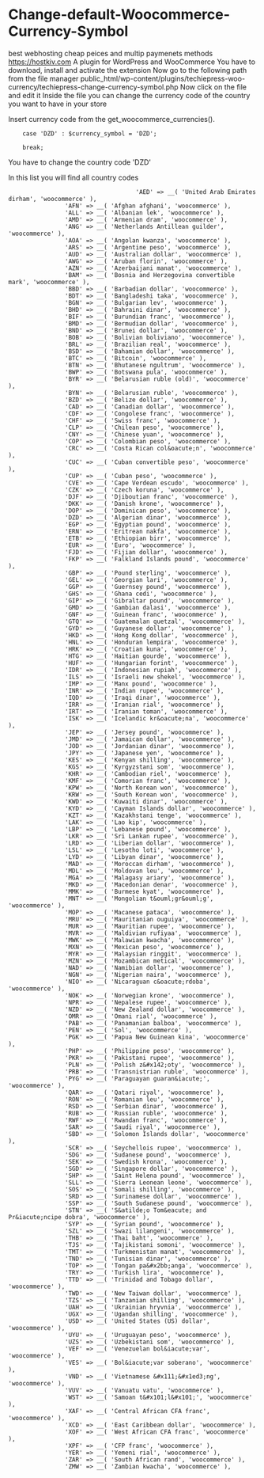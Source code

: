 # Change-default-Woocommerce-Currency-Symbol
best webhosting cheap peices and multip paymenets methods https://hostkiv.com
A plugin for WordPress and WooCommerce
You have to download, install and activate the extension
Now go to the following path from the file manager
public_html/wp-content/plugins/techiepress-woo-currency/techiepress-change-currency-symbol.php
Now click on the file and edit it
Inside the file you can change the currency code of the country you want to have in your store

Insert currency code from the get_woocommerce_currencies().

        case 'DZD' : $currency_symbol = 'DZD';
	
        break;
	
		   

You have to change the country code 'DZD'

In this list you will find all country codes
    
                                        'AED' => __( 'United Arab Emirates dirham', 'woocommerce' ),
					'AFN' => __( 'Afghan afghani', 'woocommerce' ),
					'ALL' => __( 'Albanian lek', 'woocommerce' ),
					'AMD' => __( 'Armenian dram', 'woocommerce' ),
					'ANG' => __( 'Netherlands Antillean guilder', 'woocommerce' ),
					'AOA' => __( 'Angolan kwanza', 'woocommerce' ),
					'ARS' => __( 'Argentine peso', 'woocommerce' ),
					'AUD' => __( 'Australian dollar', 'woocommerce' ),
					'AWG' => __( 'Aruban florin', 'woocommerce' ),
					'AZN' => __( 'Azerbaijani manat', 'woocommerce' ),
					'BAM' => __( 'Bosnia and Herzegovina convertible mark', 'woocommerce' ),
					'BBD' => __( 'Barbadian dollar', 'woocommerce' ),
					'BDT' => __( 'Bangladeshi taka', 'woocommerce' ),
					'BGN' => __( 'Bulgarian lev', 'woocommerce' ),
					'BHD' => __( 'Bahraini dinar', 'woocommerce' ),
					'BIF' => __( 'Burundian franc', 'woocommerce' ),
					'BMD' => __( 'Bermudian dollar', 'woocommerce' ),
					'BND' => __( 'Brunei dollar', 'woocommerce' ),
					'BOB' => __( 'Bolivian boliviano', 'woocommerce' ),
					'BRL' => __( 'Brazilian real', 'woocommerce' ),
					'BSD' => __( 'Bahamian dollar', 'woocommerce' ),
					'BTC' => __( 'Bitcoin', 'woocommerce' ),
					'BTN' => __( 'Bhutanese ngultrum', 'woocommerce' ),
					'BWP' => __( 'Botswana pula', 'woocommerce' ),
					'BYR' => __( 'Belarusian ruble (old)', 'woocommerce' ),
					'BYN' => __( 'Belarusian ruble', 'woocommerce' ),
					'BZD' => __( 'Belize dollar', 'woocommerce' ),
					'CAD' => __( 'Canadian dollar', 'woocommerce' ),
					'CDF' => __( 'Congolese franc', 'woocommerce' ),
					'CHF' => __( 'Swiss franc', 'woocommerce' ),
					'CLP' => __( 'Chilean peso', 'woocommerce' ),
					'CNY' => __( 'Chinese yuan', 'woocommerce' ),
					'COP' => __( 'Colombian peso', 'woocommerce' ),
					'CRC' => __( 'Costa Rican col&oacute;n', 'woocommerce' ),
					'CUC' => __( 'Cuban convertible peso', 'woocommerce' ),
					'CUP' => __( 'Cuban peso', 'woocommerce' ),
					'CVE' => __( 'Cape Verdean escudo', 'woocommerce' ),
					'CZK' => __( 'Czech koruna', 'woocommerce' ),
					'DJF' => __( 'Djiboutian franc', 'woocommerce' ),
					'DKK' => __( 'Danish krone', 'woocommerce' ),
					'DOP' => __( 'Dominican peso', 'woocommerce' ),
					'DZD' => __( 'Algerian dinar', 'woocommerce' ),
					'EGP' => __( 'Egyptian pound', 'woocommerce' ),
					'ERN' => __( 'Eritrean nakfa', 'woocommerce' ),
					'ETB' => __( 'Ethiopian birr', 'woocommerce' ),
					'EUR' => __( 'Euro', 'woocommerce' ),
					'FJD' => __( 'Fijian dollar', 'woocommerce' ),
					'FKP' => __( 'Falkland Islands pound', 'woocommerce' ),
					'GBP' => __( 'Pound sterling', 'woocommerce' ),
					'GEL' => __( 'Georgian lari', 'woocommerce' ),
					'GGP' => __( 'Guernsey pound', 'woocommerce' ),
					'GHS' => __( 'Ghana cedi', 'woocommerce' ),
					'GIP' => __( 'Gibraltar pound', 'woocommerce' ),
					'GMD' => __( 'Gambian dalasi', 'woocommerce' ),
					'GNF' => __( 'Guinean franc', 'woocommerce' ),
					'GTQ' => __( 'Guatemalan quetzal', 'woocommerce' ),
					'GYD' => __( 'Guyanese dollar', 'woocommerce' ),
					'HKD' => __( 'Hong Kong dollar', 'woocommerce' ),
					'HNL' => __( 'Honduran lempira', 'woocommerce' ),
					'HRK' => __( 'Croatian kuna', 'woocommerce' ),
					'HTG' => __( 'Haitian gourde', 'woocommerce' ),
					'HUF' => __( 'Hungarian forint', 'woocommerce' ),
					'IDR' => __( 'Indonesian rupiah', 'woocommerce' ),
					'ILS' => __( 'Israeli new shekel', 'woocommerce' ),
					'IMP' => __( 'Manx pound', 'woocommerce' ),
					'INR' => __( 'Indian rupee', 'woocommerce' ),
					'IQD' => __( 'Iraqi dinar', 'woocommerce' ),
					'IRR' => __( 'Iranian rial', 'woocommerce' ),
					'IRT' => __( 'Iranian toman', 'woocommerce' ),
					'ISK' => __( 'Icelandic kr&oacute;na', 'woocommerce' ),
					'JEP' => __( 'Jersey pound', 'woocommerce' ),
					'JMD' => __( 'Jamaican dollar', 'woocommerce' ),
					'JOD' => __( 'Jordanian dinar', 'woocommerce' ),
					'JPY' => __( 'Japanese yen', 'woocommerce' ),
					'KES' => __( 'Kenyan shilling', 'woocommerce' ),
					'KGS' => __( 'Kyrgyzstani som', 'woocommerce' ),
					'KHR' => __( 'Cambodian riel', 'woocommerce' ),
					'KMF' => __( 'Comorian franc', 'woocommerce' ),
					'KPW' => __( 'North Korean won', 'woocommerce' ),
					'KRW' => __( 'South Korean won', 'woocommerce' ),
					'KWD' => __( 'Kuwaiti dinar', 'woocommerce' ),
					'KYD' => __( 'Cayman Islands dollar', 'woocommerce' ),
					'KZT' => __( 'Kazakhstani tenge', 'woocommerce' ),
					'LAK' => __( 'Lao kip', 'woocommerce' ),
					'LBP' => __( 'Lebanese pound', 'woocommerce' ),
					'LKR' => __( 'Sri Lankan rupee', 'woocommerce' ),
					'LRD' => __( 'Liberian dollar', 'woocommerce' ),
					'LSL' => __( 'Lesotho loti', 'woocommerce' ),
					'LYD' => __( 'Libyan dinar', 'woocommerce' ),
					'MAD' => __( 'Moroccan dirham', 'woocommerce' ),
					'MDL' => __( 'Moldovan leu', 'woocommerce' ),
					'MGA' => __( 'Malagasy ariary', 'woocommerce' ),
					'MKD' => __( 'Macedonian denar', 'woocommerce' ),
					'MMK' => __( 'Burmese kyat', 'woocommerce' ),
					'MNT' => __( 'Mongolian t&ouml;gr&ouml;g', 'woocommerce' ),
					'MOP' => __( 'Macanese pataca', 'woocommerce' ),
					'MRU' => __( 'Mauritanian ouguiya', 'woocommerce' ),
					'MUR' => __( 'Mauritian rupee', 'woocommerce' ),
					'MVR' => __( 'Maldivian rufiyaa', 'woocommerce' ),
					'MWK' => __( 'Malawian kwacha', 'woocommerce' ),
					'MXN' => __( 'Mexican peso', 'woocommerce' ),
					'MYR' => __( 'Malaysian ringgit', 'woocommerce' ),
					'MZN' => __( 'Mozambican metical', 'woocommerce' ),
					'NAD' => __( 'Namibian dollar', 'woocommerce' ),
					'NGN' => __( 'Nigerian naira', 'woocommerce' ),
					'NIO' => __( 'Nicaraguan c&oacute;rdoba', 'woocommerce' ),
					'NOK' => __( 'Norwegian krone', 'woocommerce' ),
					'NPR' => __( 'Nepalese rupee', 'woocommerce' ),
					'NZD' => __( 'New Zealand dollar', 'woocommerce' ),
					'OMR' => __( 'Omani rial', 'woocommerce' ),
					'PAB' => __( 'Panamanian balboa', 'woocommerce' ),
					'PEN' => __( 'Sol', 'woocommerce' ),
					'PGK' => __( 'Papua New Guinean kina', 'woocommerce' ),
					'PHP' => __( 'Philippine peso', 'woocommerce' ),
					'PKR' => __( 'Pakistani rupee', 'woocommerce' ),
					'PLN' => __( 'Polish z&#x142;oty', 'woocommerce' ),
					'PRB' => __( 'Transnistrian ruble', 'woocommerce' ),
					'PYG' => __( 'Paraguayan guaran&iacute;', 'woocommerce' ),
					'QAR' => __( 'Qatari riyal', 'woocommerce' ),
					'RON' => __( 'Romanian leu', 'woocommerce' ),
					'RSD' => __( 'Serbian dinar', 'woocommerce' ),
					'RUB' => __( 'Russian ruble', 'woocommerce' ),
					'RWF' => __( 'Rwandan franc', 'woocommerce' ),
					'SAR' => __( 'Saudi riyal', 'woocommerce' ),
					'SBD' => __( 'Solomon Islands dollar', 'woocommerce' ),
					'SCR' => __( 'Seychellois rupee', 'woocommerce' ),
					'SDG' => __( 'Sudanese pound', 'woocommerce' ),
					'SEK' => __( 'Swedish krona', 'woocommerce' ),
					'SGD' => __( 'Singapore dollar', 'woocommerce' ),
					'SHP' => __( 'Saint Helena pound', 'woocommerce' ),
					'SLL' => __( 'Sierra Leonean leone', 'woocommerce' ),
					'SOS' => __( 'Somali shilling', 'woocommerce' ),
					'SRD' => __( 'Surinamese dollar', 'woocommerce' ),
					'SSP' => __( 'South Sudanese pound', 'woocommerce' ),
					'STN' => __( 'S&atilde;o Tom&eacute; and Pr&iacute;ncipe dobra', 'woocommerce' ),
					'SYP' => __( 'Syrian pound', 'woocommerce' ),
					'SZL' => __( 'Swazi lilangeni', 'woocommerce' ),
					'THB' => __( 'Thai baht', 'woocommerce' ),
					'TJS' => __( 'Tajikistani somoni', 'woocommerce' ),
					'TMT' => __( 'Turkmenistan manat', 'woocommerce' ),
					'TND' => __( 'Tunisian dinar', 'woocommerce' ),
					'TOP' => __( 'Tongan pa&#x2bb;anga', 'woocommerce' ),
					'TRY' => __( 'Turkish lira', 'woocommerce' ),
					'TTD' => __( 'Trinidad and Tobago dollar', 'woocommerce' ),
					'TWD' => __( 'New Taiwan dollar', 'woocommerce' ),
					'TZS' => __( 'Tanzanian shilling', 'woocommerce' ),
					'UAH' => __( 'Ukrainian hryvnia', 'woocommerce' ),
					'UGX' => __( 'Ugandan shilling', 'woocommerce' ),
					'USD' => __( 'United States (US) dollar', 'woocommerce' ),
					'UYU' => __( 'Uruguayan peso', 'woocommerce' ),
					'UZS' => __( 'Uzbekistani som', 'woocommerce' ),
					'VEF' => __( 'Venezuelan bol&iacute;var', 'woocommerce' ),
					'VES' => __( 'Bol&iacute;var soberano', 'woocommerce' ),
					'VND' => __( 'Vietnamese &#x111;&#x1ed3;ng', 'woocommerce' ),
					'VUV' => __( 'Vanuatu vatu', 'woocommerce' ),
					'WST' => __( 'Samoan t&#x101;l&#x101;', 'woocommerce' ),
					'XAF' => __( 'Central African CFA franc', 'woocommerce' ),
					'XCD' => __( 'East Caribbean dollar', 'woocommerce' ),
					'XOF' => __( 'West African CFA franc', 'woocommerce' ),
					'XPF' => __( 'CFP franc', 'woocommerce' ),
					'YER' => __( 'Yemeni rial', 'woocommerce' ),
					'ZAR' => __( 'South African rand', 'woocommerce' ),
					'ZMW' => __( 'Zambian kwacha', 'woocommerce' ),
